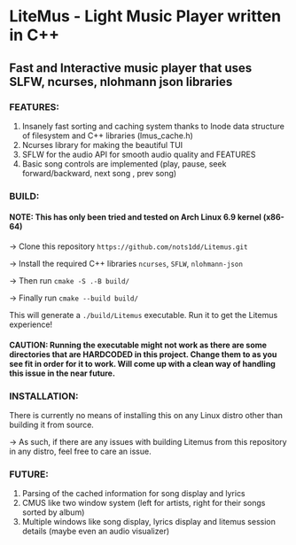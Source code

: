 # LiteMus - Light Music Player written in C++

## Fast and Interactive music player that uses SLFW, ncurses, nlohmann json libraries

### FEATURES:

1. Insanely fast sorting and caching system thanks to Inode data structure of filesystem and C++ libraries (lmus_cache.h)
2. Ncurses library for making the beautiful TUI
3. SFLW for the audio API for smooth audio quality and FEATURES
4. Basic song controls are implemented (play, pause, seek forward/backward, next song , prev song)

### BUILD:

#### NOTE: This has only been tried and tested on Arch Linux 6.9 kernel (x86-64)

->  Clone this repository `https://github.com/nots1dd/Litemus.git`

-> Install the required C++ libraries `ncurses`, `SFLW`, `nlohmann-json`

->  Then run `cmake -S .-B build/`

-> Finally run `cmake --build build/`

This will generate a `./build/Litemus` executable. Run it to get the Litemus experience!

#### CAUTION: Running the executable might not work as there are some directories that are HARDCODED in this project. Change them to as you see fit in order for it to work. Will come up with a clean way of handling this issue in the near future.

### INSTALLATION:

There is currently no means of installing this on any Linux distro other than building it from source.

-> As such, if there are any issues with building Litemus from this repository in any distro, feel free to care an issue.

### FUTURE:
1. Parsing of the cached information for song display and lyrics
2. CMUS like two window system (left for artists, right for their songs sorted by album)
3. Multiple windows like song display, lyrics display and litemus session details (maybe even an audio visualizer)
